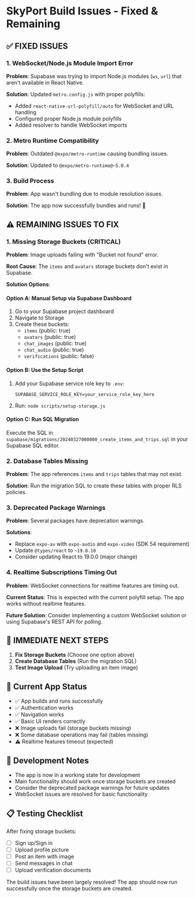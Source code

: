 # SkyPort Build Issues - Fixed & Remaining

## ✅ **FIXED ISSUES**

### 1. WebSocket/Node.js Module Import Error
**Problem**: Supabase was trying to import Node.js modules (`ws`, `url`) that aren't available in React Native.

**Solution**: Updated `metro.config.js` with proper polyfills:
- Added `react-native-url-polyfill/auto` for WebSocket and URL handling
- Configured proper Node.js module polyfills
- Added resolver to handle WebSocket imports

### 2. Metro Runtime Compatibility
**Problem**: Outdated `@expo/metro-runtime` causing bundling issues.

**Solution**: Updated to `@expo/metro-runtime@~5.0.4`

### 3. Build Process
**Problem**: App wasn't bundling due to module resolution issues.

**Solution**: The app now successfully bundles and runs! 🎉

## ⚠️ **REMAINING ISSUES TO FIX**

### 1. Missing Storage Buckets (CRITICAL)
**Problem**: Image uploads failing with "Bucket not found" error.

**Root Cause**: The `items` and `avatars` storage buckets don't exist in Supabase.

**Solution Options**:

#### Option A: Manual Setup via Supabase Dashboard
1. Go to your Supabase project dashboard
2. Navigate to Storage
3. Create these buckets:
   - `items` (public: true)
   - `avatars` (public: true)
   - `chat_images` (public: true) 
   - `chat_audio` (public: true)
   - `verifications` (public: false)

#### Option B: Use the Setup Script
1. Add your Supabase service role key to `.env`:
   ```
   SUPABASE_SERVICE_ROLE_KEY=your_service_role_key_here
   ```
2. Run: `node scripts/setup-storage.js`

#### Option C: Run SQL Migration
Execute the SQL in `supabase/migrations/20240327000000_create_items_and_trips.sql` in your Supabase SQL editor.

### 2. Database Tables Missing
**Problem**: The app references `items` and `trips` tables that may not exist.

**Solution**: Run the migration SQL to create these tables with proper RLS policies.

### 3. Deprecated Package Warnings
**Problem**: Several packages have deprecation warnings.

**Solutions**:
- Replace `expo-av` with `expo-audio` and `expo-video` (SDK 54 requirement)
- Update `@types/react` to `~19.0.10`
- Consider updating React to 19.0.0 (major change)

### 4. Realtime Subscriptions Timing Out
**Problem**: WebSocket connections for realtime features are timing out.

**Current Status**: This is expected with the current polyfill setup. The app works without realtime features.

**Future Solution**: Consider implementing a custom WebSocket solution or using Supabase's REST API for polling.

## 🚀 **IMMEDIATE NEXT STEPS**

1. **Fix Storage Buckets** (Choose one option above)
2. **Create Database Tables** (Run the migration SQL)
3. **Test Image Upload** (Try uploading an item image)

## 📱 **Current App Status**

- ✅ App builds and runs successfully
- ✅ Authentication works
- ✅ Navigation works
- ✅ Basic UI renders correctly
- ❌ Image uploads fail (storage buckets missing)
- ❌ Some database operations may fail (tables missing)
- ⚠️ Realtime features timeout (expected)

## 🔧 **Development Notes**

- The app is now in a working state for development
- Main functionality should work once storage buckets are created
- Consider the deprecated package warnings for future updates
- WebSocket issues are resolved for basic functionality

## 📋 **Testing Checklist**

After fixing storage buckets:
- [ ] Sign up/Sign in
- [ ] Upload profile picture
- [ ] Post an item with image
- [ ] Send messages in chat
- [ ] Upload verification documents

The build issues have been largely resolved! The app should now run successfully once the storage buckets are created. 
